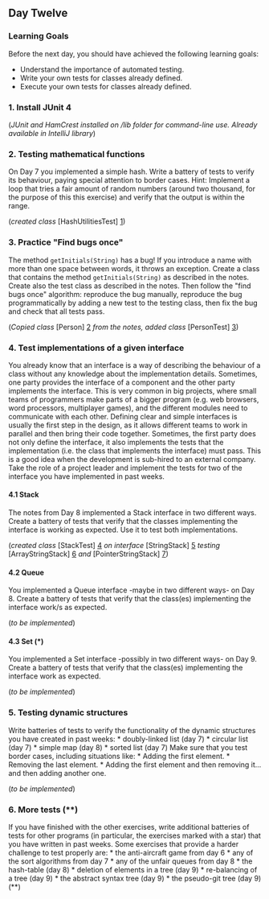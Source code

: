 ## Day Twelve

### Learning Goals

Before the next day, you should have achieved the following learning goals:
  * Understand the importance of automated testing.
  * Write your own tests for classes already defined.
  * Execute your own tests for classes already defined.

### 1. Install JUnit 4

(*JUnit and HamCrest installed on /lib folder for command-line use. Already available in IntelliJ library*)

### 2. Testing mathematical functions

On Day 7 you implemented a simple hash. Write a battery of tests to verify its behaviour, paying special attention 
to border cases.
    Hint: Implement a loop that tries a fair amount of random numbers (around two thousand, for the purpose of this
this exercise) and verify that the output is within the range.

(*created class* [HashUtilitiesTest] [1])

### 3. Practice "Find bugs once"

The method `getInitials(String)` has a bug! If you introduce a name with more than one space between words,
it throws an exception. 
Create a class that contains the method `getInitials(String)` as described in the notes. Create also the test
class as described in the notes.
Then follow the "find bugs once" algorithm: reproduce the bug manually, reproduce the bug programmatically by
adding a new test to the testing class, then fix the bug and check that all tests pass.

(*Copied class* [Person] [2] *from the notes, added class* [PersonTest] [3])

### 4. Test implementations of a given interface

You already know that an interface is a way of describing the behaviour of a class without any knowledge about
the implementation details. Sometimes, one party provides the interface of a component and the other party implements
the interface. This is very common in big projects, where small teams of programmers make parts of a bigger program
(e.g. web browsers, word processors, multiplayer games), and the different modules need to communicate with each other.
Defining clear and simple interfaces is usually the first step in the design, as it allows different teams to work
in parallel and then bring their code together.
    Sometimes, the first party does not only define the interface, it also implements the tests that the implementation
(i.e. the class that implements the interface) must pass. This is a good idea when the development is sub-hired to an
external company. Take the role of a project leader and implement the tests for two of the interface you have implemented
in past weeks.

#### 4.1 Stack

The notes from Day 8 implemented a Stack interface in two different ways. Create a battery of tests that verify
that the classes implementing the interface is working as expected. Use it to test both implementations.

(*created class* [StackTest] [4] *on interface* [StringStack] [5] *testing* [ArrayStringStack] [6] *and* [PointerStringStack] [7])

#### 4.2 Queue

You implemented a Queue interface -maybe in two different ways- on Day 8. Create a battery of tests that verify
that the class(es) implementing the interface work/s as expected.

(*to be implemented*)

#### 4.3 Set (*)

You implemented a Set interface -possibly in two different ways- on Day 9. Create a battery of tests that verify
that the class(es) implementing the interface work as expected.

(*to be implemented*)

### 5. Testing dynamic structures

Write batteries of tests to verify the functionality of the dynamic structures you have created in past weeks:
    * doubly-linked list (day 7)
    * circular list (day 7)
    * simple map (day 8)
    * sorted list (day 7)
    Make sure that you test border cases, including situations like:
    * Adding the first element.
    * Removing the last element.
    * Adding the first element and then removing it... and then adding another one.

(*to be implemented*)

### 6. More tests (**)

If you have finished with the other exercises, write additional batteries of tests for other programs (in particular,
the exercises marked with a star) that you have written in past weeks. Some exercises that provide a harder challenge 
to test properly are:
    * the anti-aircraft game from day 6
    * any of the sort algorithms from day 7
    * any of the unfair queues from day 8
    * the hash-table (day 8)
    * deletion of elements in a tree (day 9)
    * re-balancing of a tree (day 9)
    * the abstract syntax tree (day 9)
    * the pseudo-git tree (day 9) (**)

[1]: https://github.com/BBK-PiJ-2014-21/Lab-Exercises/blob/master/day12/src/e02_testingMathematicalFunctions/HashUtilitiesTest.java
[2]: https://github.com/BBK-PiJ-2014-21/Lab-Exercises/blob/master/day12/src/e03_practiceFindBugsOnce/Person.java
[3]: https://github.com/BBK-PiJ-2014-21/Lab-Exercises/blob/master/day12/src/e03_practiceFindBugsOnce/PersonTest.java
[4]: https://github.com/BBK-PiJ-2014-21/Lab-Exercises/blob/master/day12/src/e04_testImplementationsOfInterface/StackTest.java
[5]: https://github.com/BBK-PiJ-2014-21/Lab-Exercises/blob/master/day08/src/stringStack/StringStack.java
[6]: https://github.com/BBK-PiJ-2014-21/Lab-Exercises/blob/master/day08/src/stringStack/ArrayStringStack.java
[7]: https://github.com/BBK-PiJ-2014-21/Lab-Exercises/blob/master/day08/src/stringStack/PointerStringStack.java
